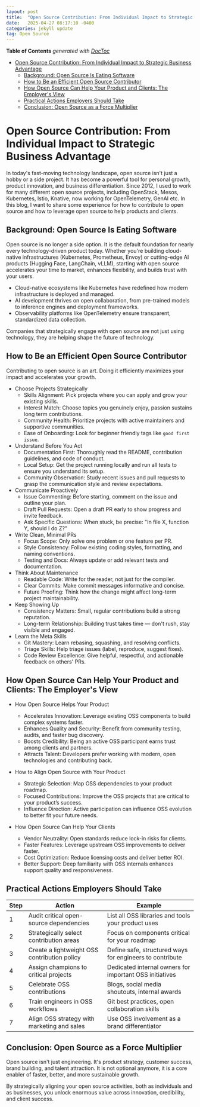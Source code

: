 ```yaml
---
layout: post
title:  "Open Source Contribution: From Individual Impact to Strategic Business Advantage"
date:   2025-04-27 08:17:10 -0400
categories: jekyll update
tag: Open Source
---
```


<!-- START doctoc generated TOC please keep comment here to allow auto update -->
<!-- DON'T EDIT THIS SECTION, INSTEAD RE-RUN doctoc TO UPDATE -->
**Table of Contents**  *generated with [DocToc](https://github.com/thlorenz/doctoc)*

- [Open Source Contribution: From Individual Impact to Strategic Business Advantage](#open-source-contribution-from-individual-impact-to-strategic-business-advantage)
  - [Background: Open Source Is Eating Software](#background-open-source-is-eating-software)
  - [How to Be an Efficient Open Source Contributor](#how-to-be-an-efficient-open-source-contributor)
  - [How Open Source Can Help Your Product and Clients: The Employer's View](#how-open-source-can-help-your-product-and-clients-the-employers-view)
  - [Practical Actions Employers Should Take](#practical-actions-employers-should-take)
  - [Conclusion: Open Source as a Force Multiplier](#conclusion-open-source-as-a-force-multiplier)

<!-- END doctoc generated TOC please keep comment here to allow auto update -->

# Open Source Contribution: From Individual Impact to Strategic Business Advantage

In today's fast-moving technology landscape, open source isn't just a hobby or a side project. It has become a powerful tool for personal growth, product innovation, and business differentiation. Since 2012, I used to work for many different open source projects, including OpenStack, Mesos, Kubernetes, Istio, Knative, now working for OpenTelemetry, GenAI etc. In this blog, I want to share some experience for how to contribute to open source and how to leverage open source to help products and clients.

## Background: Open Source Is Eating Software

Open source is no longer a side option. It is the default foundation for nearly every technology-driven product today. Whether you're building cloud-native infrastructures (Kubernetes, Prometheus, Envoy) or cutting-edge AI products (Hugging Face, LangChain, vLLM), starting with open source accelerates your time to market, enhances flexibility, and builds trust with your users.

- Cloud-native ecosystems like Kubernetes have redefined how modern infrastructure is deployed and managed.
- AI development thrives on open collaboration, from pre-trained models to inference engines and deployment frameworks.
- Observability platforms like OpenTelemetry ensure transparent, standardized data collection.

Companies that strategically engage with open source are not just using technology, they are helping shape the future of technology.

## How to Be an Efficient Open Source Contributor

Contributing to open source is an art. Doing it efficiently maximizes your impact and accelerates your growth.

- Choose Projects Strategically
  - Skills Alignment: Pick projects where you can apply and grow your existing skills.
  - Interest Match: Choose topics you genuinely enjoy, passion sustains long term contributions.
  - Community Health: Prioritize projects with active maintainers and supportive communities.
  - Ease of Onboarding: Look for beginner friendly tags like `good first issue`.
- Understand Before You Act
  - Documentation First: Thoroughly read the README, contribution guidelines, and code of conduct.
  - Local Setup: Get the project running locally and run all tests to ensure you understand its setup.
  - Community Observation: Study recent issues and pull requests to grasp the communication style and review expectations.
- Communicate Proactively
  - Issue Commenting: Before starting, comment on the issue and outline your plan.
  - Draft Pull Requests: Open a draft PR early to show progress and invite feedback.
  - Ask Specific Questions: When stuck, be precise: "In file X, function Y, should I do Z?"
- Write Clean, Minimal PRs
  - Focus Scope: Only solve one problem or one feature per PR.
  - Style Consistency: Follow existing coding styles, formatting, and naming conventions.
  - Testing and Docs: Always update or add relevant tests and documentation.
- Think About Maintenance
  - Readable Code: Write for the reader, not just for the compiler.
  - Clear Commits: Make commit messages informative and concise.
  - Future Proofing: Think how the change might affect long-term project maintainability.
- Keep Showing Up
  - Consistency Matters: Small, regular contributions build a strong reputation.
  - Long-term Relationship: Building trust takes time — don't rush, stay visible and engaged.
- Learn the Meta Skills
  - Git Mastery: Learn rebasing, squashing, and resolving conflicts.
  - Triage Skills: Help triage issues (label, reproduce, suggest fixes).
  - Code Review Excellence: Give helpful, respectful, and actionable feedback on others' PRs.

## How Open Source Can Help Your Product and Clients: The Employer's View

- How Open Source Helps Your Product
  - Accelerates Innovation: Leverage existing OSS components to build complex systems faster.
  - Enhances Quality and Security: Benefit from community testing, audits, and faster bug discovery.
  - Boosts Credibility: Being an active OSS participant earns trust among clients and partners.
  - Attracts Talent: Developers prefer working with modern, open technologies and contributing back.

- How to Align Open Source with Your Product
  - Strategic Selection: Map OSS dependencies to your product roadmap.
  - Focused Contributions: Improve the OSS projects that are critical to your product’s success.
  - Influence Direction: Active participation can influence OSS evolution to better fit your future needs.

- How Open Source Can Help Your Clients
  - Vendor Neutrality: Open standards reduce lock-in risks for clients.
  - Faster Features: Leverage upstream OSS improvements to deliver faster.
  - Cost Optimization: Reduce licensing costs and deliver better ROI.
  - Better Support: Deep familiarity with OSS internals enhances support quality and responsiveness.

## Practical Actions Employers Should Take

| Step | Action                                   | Example                                                  |
|------|------------------------------------------|----------------------------------------------------------|
| 1    | Audit critical open-source dependencies | List all OSS libraries and tools your product uses       |
| 2    | Strategically select contribution areas | Focus on components critical for your roadmap            |
| 3    | Create a lightweight OSS contribution policy | Define safe, structured ways for engineers to contribute |
| 4    | Assign champions to critical projects    | Dedicated internal owners for important OSS initiatives  |
| 5    | Celebrate OSS contributions              | Blogs, social media shoutouts, internal awards           |
| 6    | Train engineers in OSS workflows         | Git best practices, open collaboration skills            |
| 7    | Align OSS strategy with marketing and sales | Use OSS involvement as a brand differentiator          |

## Conclusion: Open Source as a Force Multiplier

Open source isn't just engineering. It's product strategy, customer success, brand building, and talent attraction. It is not optional anymore, it is a core enabler of faster, better, and more sustainable growth.

By strategically aligning your open source activities, both as individuals and as businesses, you unlock enormous value across innovation, credibility, and client success.
